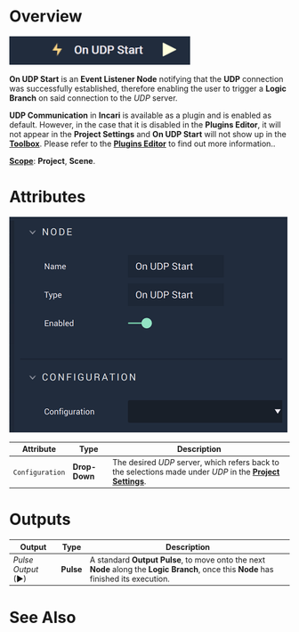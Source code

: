 # Overview

![The On UDP Start Node.](../../../../.gitbook/assets/onudpstart.png)

**On UDP Start** is an **Event Listener Node** notifying that the **UDP** connection was successfully established, therefore enabling the user to trigger a **Logic Branch** on said connection to the *UDP* server.

**UDP Communication** in **Incari** is available as a plugin and is enabled as default. However, in the case that it is disabled in the **Plugins Editor**, it will not appear in the **Project Settings** and **On UDP Start** will not show up in the [**Toolbox**](../../overview.md). Please refer to the [**Plugins Editor**](../../../modules/plugins/README.md) to find out more information..

[**Scope**](../../overview.md#scopes): **Project**, **Scene**.

# Attributes

![The On UDP Start Node Attributes.](../../../../.gitbook/assets/onudpstartatts.png)

|Attribute|Type|Description|
|---|---|---|
|`Configuration`|**Drop-Down**|The desired _UDP_ server, which refers back to the selections made under *UDP* in the [**Project Settings**](../../../modules/project-settings.md).| 

# Outputs

|Output|Type|Description|
|---|---|---|
|*Pulse Output* (►)|**Pulse**|A standard **Output Pulse**, to move onto the next **Node** along the **Logic Branch**, once this **Node** has finished its execution.|

# See Also


